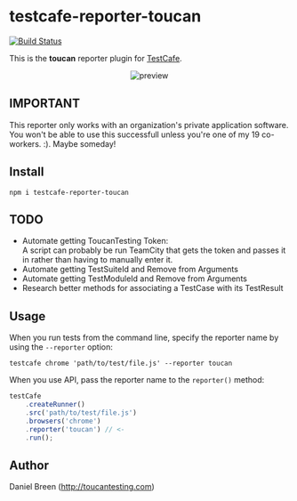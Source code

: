 # testcafe-reporter-toucan
[![Build Status](https://travis-ci.org/djbreen7/testcafe-reporter-toucan.svg)](https://travis-ci.org/djbreen7/testcafe-reporter-toucan)

This is the **toucan** reporter plugin for [TestCafe](http://devexpress.github.io/testcafe).

<p align="center">
    <img src="https://raw.github.com/djbreen7/testcafe-reporter-toucan/master/media/preview.png" alt="preview" />
</p>

## IMPORTANT
This reporter only works with an organization's private application software. You won't be able to use this successfull unless you're one of my 19 co-workers. :). Maybe someday!

## Install

```
npm i testcafe-reporter-toucan
```

## TODO
- Automate getting ToucanTesting Token:  
A script can probably be run TeamCity that gets the token and passes it in rather than having to manually enter it.
- Automate getting TestSuiteId and Remove from Arguments
- Automate getting TestModuleId and Remove from Arguments
- Research better methods for associating a TestCase with its TestResult

## Usage

When you run tests from the command line, specify the reporter name by using the `--reporter` option:

```
testcafe chrome 'path/to/test/file.js' --reporter toucan
```


When you use API, pass the reporter name to the `reporter()` method:

```js
testCafe
    .createRunner()
    .src('path/to/test/file.js')
    .browsers('chrome')
    .reporter('toucan') // <-
    .run();
```

## Author
Daniel Breen (http://toucantesting.com)
